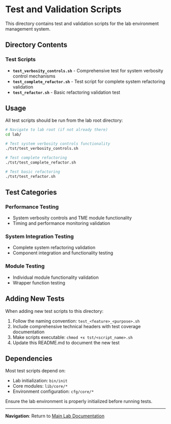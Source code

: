 # Test and Validation Scripts

This directory contains test and validation scripts for the lab environment management system.

## Directory Contents

### Test Scripts

- **`test_verbosity_controls.sh`** - Comprehensive test for system verbosity control mechanisms
- **`test_complete_refactor.sh`** - Test script for complete system refactoring validation
- **`test_refactor.sh`** - Basic refactoring validation test

## Usage

All test scripts should be run from the lab root directory:

```bash
# Navigate to lab root (if not already there)
cd lab/

# Test system verbosity controls functionality
./tst/test_verbosity_controls.sh

# Test complete refactoring
./tst/test_complete_refactor.sh

# Test basic refactoring
./tst/test_refactor.sh
```

## Test Categories

### Performance Testing
- System verbosity controls and TME module functionality
- Timing and performance monitoring validation

### System Integration Testing
- Complete system refactoring validation
- Component integration and functionality testing

### Module Testing
- Individual module functionality validation
- Wrapper function testing

## Adding New Tests

When adding new test scripts to this directory:

1. Follow the naming convention: `test_<feature>_<purpose>.sh`
2. Include comprehensive technical headers with test coverage documentation
3. Make scripts executable: `chmod +x tst/<script_name>.sh`
4. Update this README.md to document the new test

## Dependencies

Most test scripts depend on:
- Lab initialization: `bin/init`
- Core modules: `lib/core/*`
- Environment configuration: `cfg/core/*`

Ensure the lab environment is properly initialized before running tests.

---

**Navigation**: Return to [Main Lab Documentation](../README.md)
